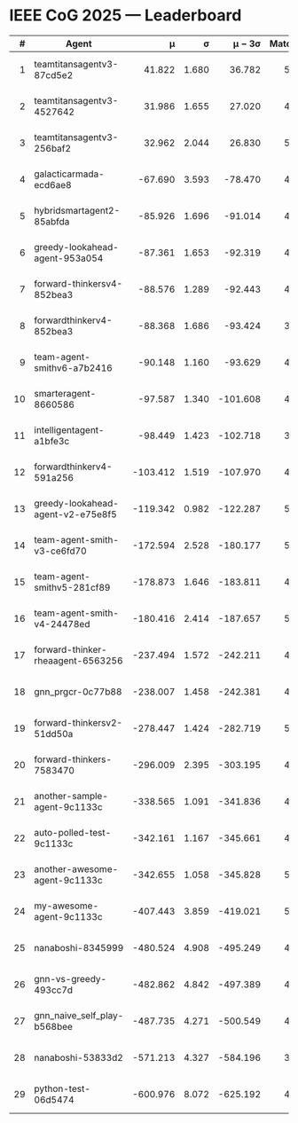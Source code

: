 # IEEE CoG 2025 — Leaderboard

| # | Agent | μ | σ | μ − 3σ | Matches | Updated |
|---:|---|---:|---:|---:|---:|---|
| 1 | teamtitansagentv3-87cd5e2 | 41.822 | 1.680 | 36.782 | 5052 | 2025-08-19 02:01 |
| 2 | teamtitansagentv3-4527642 | 31.986 | 1.655 | 27.020 | 4960 | 2025-08-19 02:01 |
| 3 | teamtitansagentv3-256baf2 | 32.962 | 2.044 | 26.830 | 5232 | 2025-08-19 02:01 |
| 4 | galacticarmada-ecd6ae8 | -67.690 | 3.593 | -78.470 | 4860 | 2025-08-19 02:01 |
| 5 | hybridsmartagent2-85abfda | -85.926 | 1.696 | -91.014 | 4738 | 2025-08-19 02:01 |
| 6 | greedy-lookahead-agent-953a054 | -87.361 | 1.653 | -92.319 | 4648 | 2025-08-19 02:01 |
| 7 | forward-thinkersv4-852bea3 | -88.576 | 1.289 | -92.443 | 4115 | 2025-08-19 02:01 |
| 8 | forwardthinkerv4-852bea3 | -88.368 | 1.686 | -93.424 | 3848 | 2025-08-19 02:01 |
| 9 | team-agent-smithv6-a7b2416 | -90.148 | 1.160 | -93.629 | 4940 | 2025-08-19 02:01 |
| 10 | smarteragent-8660586 | -97.587 | 1.340 | -101.608 | 4161 | 2025-08-19 02:01 |
| 11 | intelligentagent-a1bfe3c | -98.449 | 1.423 | -102.718 | 3866 | 2025-08-19 02:01 |
| 12 | forwardthinkerv4-591a256 | -103.412 | 1.519 | -107.970 | 4306 | 2025-08-19 02:01 |
| 13 | greedy-lookahead-agent-v2-e75e8f5 | -119.342 | 0.982 | -122.287 | 5028 | 2025-08-19 02:01 |
| 14 | team-agent-smith-v3-ce6fd70 | -172.594 | 2.528 | -180.177 | 5506 | 2025-08-19 02:01 |
| 15 | team-agent-smithv5-281cf89 | -178.873 | 1.646 | -183.811 | 4960 | 2025-08-19 02:01 |
| 16 | team-agent-smith-v4-24478ed | -180.416 | 2.414 | -187.657 | 5226 | 2025-08-19 02:01 |
| 17 | forward-thinker-rheaagent-6563256 | -237.494 | 1.572 | -242.211 | 4586 | 2025-08-19 02:01 |
| 18 | gnn_prgcr-0c77b88 | -238.007 | 1.458 | -242.381 | 4770 | 2025-08-19 02:01 |
| 19 | forward-thinkersv2-51dd50a | -278.447 | 1.424 | -282.719 | 5086 | 2025-08-19 02:01 |
| 20 | forward-thinkers-7583470 | -296.009 | 2.395 | -303.195 | 4480 | 2025-08-19 02:01 |
| 21 | another-sample-agent-9c1133c | -338.565 | 1.091 | -341.836 | 4900 | 2025-08-19 02:01 |
| 22 | auto-polled-test-9c1133c | -342.161 | 1.167 | -345.661 | 4520 | 2025-08-19 02:01 |
| 23 | another-awesome-agent-9c1133c | -342.655 | 1.058 | -345.828 | 5320 | 2025-08-19 02:01 |
| 24 | my-awesome-agent-9c1133c | -407.443 | 3.859 | -419.021 | 5180 | 2025-08-19 02:01 |
| 25 | nanaboshi-8345999 | -480.524 | 4.908 | -495.249 | 4120 | 2025-08-19 02:01 |
| 26 | gnn-vs-greedy-493cc7d | -482.862 | 4.842 | -497.389 | 4080 | 2025-08-19 02:01 |
| 27 | gnn_naive_self_play-b568bee | -487.735 | 4.271 | -500.549 | 4080 | 2025-08-19 02:01 |
| 28 | nanaboshi-53833d2 | -571.213 | 4.327 | -584.196 | 3740 | 2025-08-19 02:01 |
| 29 | python-test-06d5474 | -600.976 | 8.072 | -625.192 | 4070 | 2025-08-19 02:01 |
